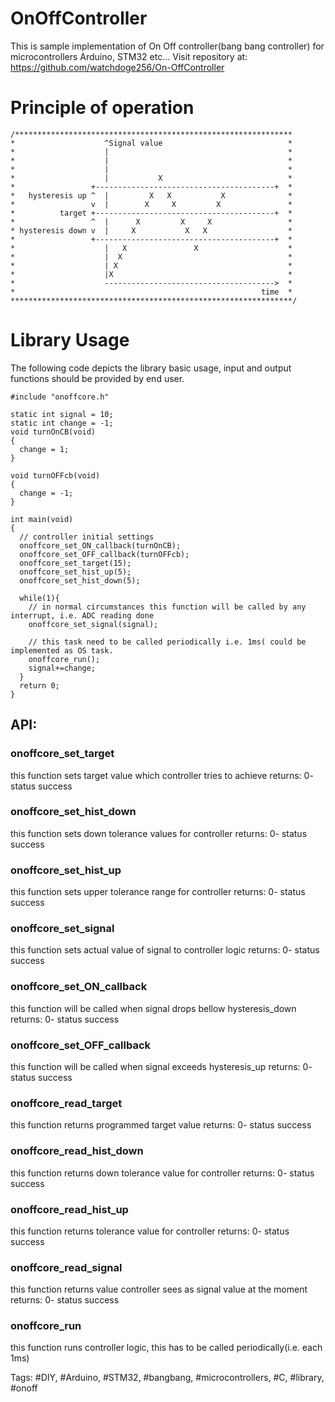 # OnOffController
This is sample implementation of On Off controller(bang bang controller) for microcontrollers Arduino, STM32 etc...
Visit repository at: https://github.com/watchdoge256/On-OffController

Principle of operation
===
```
/**************************************************************
*                    ^Signal value                            *
*                    |                                        *
*                    |                                        *
*                    |                                        *
*                    |           X                            *
*                 +----------------------------------------+  *
*   hysteresis up ^  |         X   X           X              *
*                 v  |        X     X         X               *
*          target +----------------------------------------+  *
*                 ^  |      X         X     X                 *
* hysteresis down v  |     X           X   X                  *
*                 +----------------------------------------+  *
*                    |   X               X                    *
*                    |  X                                     *
*                    | X                                      *
*                    |X                                       *
*                    -------------------------------------->  *
*                                                       time  *
***************************************************************/
```

Library Usage
====

The following code depicts the library basic usage, input and output functions should be provided by end user.
```
#include "onoffcore.h"

static int signal = 10;
static int change = -1;
void turnOnCB(void)
{
  change = 1;
}

void turnOFFcb(void)
{
  change = -1;
}

int main(void)
{
  // controller initial settings
  onoffcore_set_ON_callback(turnOnCB);
  onoffcore_set_OFF_callback(turnOFFcb);
  onoffcore_set_target(15);
  onoffcore_set_hist_up(5);
  onoffcore_set_hist_down(5);

  while(1){
    // in normal circumstances this function will be called by any interrupt, i.e. ADC reading done
    onoffcore_set_signal(signal);
    
    // this task need to be called periodically i.e. 1ms( could be implemented as OS task.
    onoffcore_run();
    signal+=change;
  }
  return 0;
}
```

## **API:**
### **onoffcore_set_target**
  this function sets target value which controller tries to achieve
  returns: 0- status success
  

### **onoffcore_set_hist_down**
  this function sets down tolerance values for controller
  returns: 0- status success

### **onoffcore_set_hist_up**
this function sets upper tolerance range for controller
returns: 0- status success

### **onoffcore_set_signal**
  this function sets actual value of signal to controller logic
  returns: 0- status success

### **onoffcore_set_ON_callback**
  this function will be called when signal drops bellow hysteresis_down
  returns: 0- status success

### **onoffcore_set_OFF_callback**
  this function will be called when signal exceeds hysteresis_up
  returns: 0- status success

### **onoffcore_read_target**
  this function returns programmed target value
  returns: 0- status success

### **onoffcore_read_hist_down**
  this function returns down tolerance value for controller
  returns: 0- status success
  
### **onoffcore_read_hist_up**
  this function returns tolerance value for controller
  returns: 0- status success

### **onoffcore_read_signal**
  this function returns value controller sees as signal value at the moment
  returns: 0- status success
  
### **onoffcore_run**
  this function runs controller logic, this has to be called periodically(i.e. each 1ms)
  
  Tags:
  #DIY, #Arduino, #STM32, #bangbang, #microcontrollers, #C, #library, #onoff
